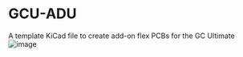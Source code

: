 # GCU-ADU
A template KiCad file to create add-on flex PCBs for the GC Ultimate
![image](https://github.com/user-attachments/assets/ab40f7f9-73f7-4bc1-81d7-16f9b5ec6b48)
